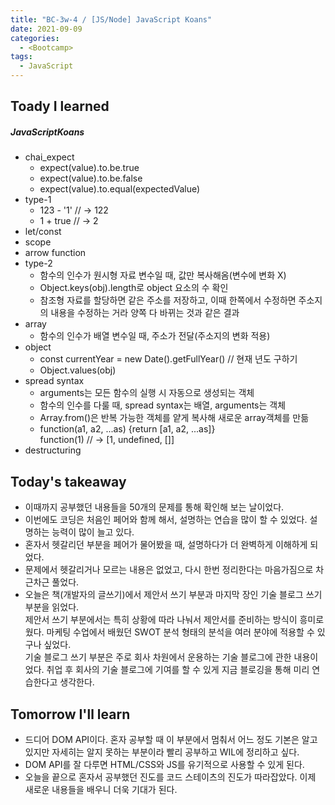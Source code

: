 ```yaml
---
title: "BC-3w-4 / [JS/Node] JavaScript Koans"
date: 2021-09-09
categories:
  - <Bootcamp>
tags:
  - JavaScript
---
```


## Toady I learned

##### JavaScriptKoans

- chai_expect
  - expect(value).to.be.true
  - expect(value).to.be.false
  - expect(value).to.equal(expectedValue)
- type-1
  - 123 - '1' // -> 122
  - 1 + true // -> 2
- let/const
- scope
- arrow function
- type-2
  - 함수의 인수가 원시형 자료 변수일 때, 값만 복사해옴(변수에 변화 X)
  - Object.keys(obj).length로 object 요소의 수 확인
  - 참조형 자료를 할당하면 같은 주소를 저장하고, 이때 한쪽에서 수정하면 주소지의 내용을 수정하는 거라 양쪽 다 바뀌는 것과 같은 결과
- array
  - 함수의 인수가 배열 변수일 때, 주소가 전달(주소지의 변화 적용)
- object
  - const currentYear = new Date().getFullYear() // 현재 년도 구하기
  - Object.values(obj)
- spread syntax
  - arguments는 모든 함수의 실행 시 자동으로 생성되는 객체
  - 함수의 인수를 다룰 때, spread syntax는 배열, arguments는 객체
  - Array.from()은 반복 가능한 객체를 얕게 복사해 새로운 array객체를 만듦
  - function(a1, a2, ...as) {return \[a1, a2, ...as\]}  
    function(1) // -> \[1, undefined, \[\]\]
- destructuring

## Today's takeaway

- 이때까지 공부했던 내용들을 50개의 문제를 통해 확인해 보는 날이었다.
- 이번에도 코딩은 처음인 페어와 함께 해서, 설명하는 연습을 많이 할 수 있었다. 설명하는 능력이 많이 늘고 있다.
- 혼자서 헷갈리던 부분을 페어가 물어봤을 때, 설명하다가 더 완벽하게 이해하게 되었다.
- 문제에서 헷갈리거나 모르는 내용은 없었고, 다시 한번 정리한다는 마음가짐으로 차근차근 풀었다.
- 오늘은 책(개발자의 글쓰기)에서 제안서 쓰기 부분과 마지막 장인 기술 블로그 쓰기 부분을 읽었다.  
  제안서 쓰기 부분에서는 특히 상황에 따라 나눠서 제안서를 준비하는 방식이 흥미로웠다. 마케팅 수업에서 배웠던 SWOT 분석 형태의 분석을 여러 분야에 적용할 수 있구나 싶었다.  
  기술 블로그 쓰기 부분은 주로 회사 차원에서 운용하는 기술 블로그에 관한 내용이었다. 취업 후 회사의 기술 블로그에 기여를 할 수 있게 지금 블로깅을 통해 미리 연습한다고 생각한다.

## Tomorrow I'll learn

- 드디어 DOM API이다. 혼자 공부할 때 이 부분에서 멈춰서 어느 정도 기본은 알고 있지만 자세히는 알지 못하는 부분이라 빨리 공부하고 WIL에 정리하고 싶다.
- DOM API를 잘 다루면 HTML/CSS와 JS를 유기적으로 사용할 수 있게 된다.
- 오늘을 끝으로 혼자서 공부했던 진도를 코드 스테이츠의 진도가 따라잡았다. 이제 새로운 내용들을 배우니 더욱 기대가 된다.
